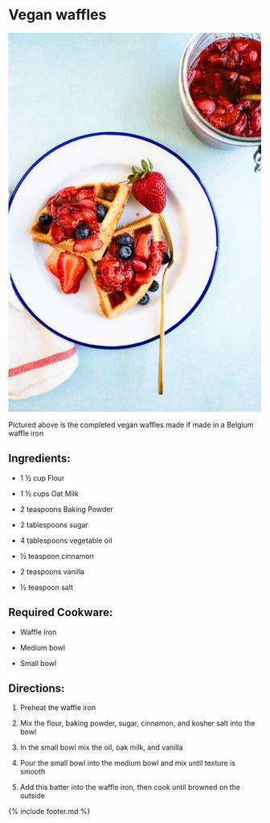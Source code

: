# Vegan waffles

![The vegan waffles](images/media/image4.jpg)

Pictured above is the completed vegan waffles made if made in a Belgium
waffle iron

## Ingredients:
- 1 ½ cup Flour  

- 1 ½ cups Oat Milk         

- 2 teaspoons Baking Powder         

- 2 tablespoons sugar
 
- 4 tablespoons vegetable oil
 
- ½ teaspoon cinnamon
   
- 2 teaspoons vanilla
    
- ½ teaspoon salt                    

## Required Cookware:

- Waffle Iron

- Medium bowl

- Small bowl

## Directions:

1.  Preheat the waffle iron

2.  Mix the flour, baking powder, sugar, cinnamon, and kosher salt into
    the bowl

3.  In the small bowl mix the oil, oak milk, and vanilla

4.  Pour the small bowl into the medium bowl and mix until texture is
    smooth

5.  Add this batter into the waffle iron, then cook until browned on the
    outside

{% include footer.md %}


